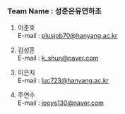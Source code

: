 ### Team Name : 성준은유연하조

1. 이준호<br>
E-mail : plusjob70@hanyang.ac.kr

2. 김성훈<br>
E-mail : k_shun@naver.com

3. 이은지<br>
E-mail : luc723@hanyang.ac.kr

4. 주연수<br>
E-mail : jooys130@naver.com
